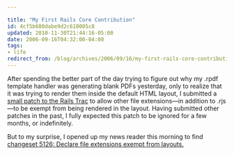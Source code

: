 ```yaml
---

title: "My First Rails Core Contribution"
id: 4cf5b680dabe9d2c610005c8
updated: 2010-11-30T21:44:16-05:00
date: 2006-09-16T04:32:00-04:00
tags:
- life
redirect_from: /blog/archives/2006/09/16/my-first-rails-core-contribution/
---
```


<p>
After spending the better part of the day trying to figure out why my .rpdf template handler was generating blank PDFs yesterday, only to realize that it was trying to render them inside the default HTML layout, I submitted a <a href="http://dev.rubyonrails.org/ticket/6219">small patch to the Rails Trac</a> to allow other file extensions&mdash;in addition to .rjs&mdash;to be exempt from being rendered in the layout. Having submitted other patches in the past, I fully expected this patch to be ignored for a few months, or indefinitely.

</p>
<p>
But to my surprise, I opened up my news reader this morning to find <a href="http://dev.rubyonrails.org/changeset/5126">changeset 5126: Declare file extensions exempt from layouts.</a>

</p>
